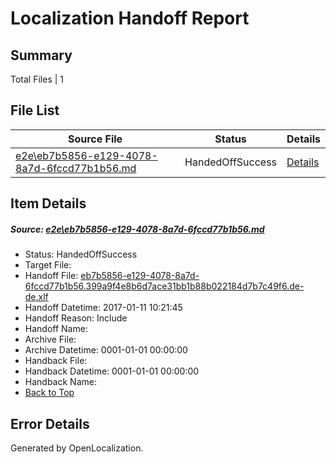 # <a name='report-top'></a> Localization Handoff Report

## Summary
 Total Files | 1

## File List
 Source File | Status | Details 
 ----------- | ------ | ------- 
 [e2e\eb7b5856-e129-4078-8a7d-6fccd77b1b56.md](https://github.com/OpenLocalizationTestOrg/ol-test0/blob/298deb8de2bef27222850284f41ec61fd719f5ef/e2e/eb7b5856-e129-4078-8a7d-6fccd77b1b56.md) | HandedOffSuccess | [Details](#84ef9ffdc34c34cd862c914c976de047024b511e5)

## Item Details
##### <a name='84ef9ffdc34c34cd862c914c976de047024b511e5'></a> Source: [e2e\eb7b5856-e129-4078-8a7d-6fccd77b1b56.md](https://github.com/OpenLocalizationTestOrg/ol-test0/blob/298deb8de2bef27222850284f41ec61fd719f5ef/e2e/eb7b5856-e129-4078-8a7d-6fccd77b1b56.md)
* Status: HandedOffSuccess
* Target File: 
* Handoff File: [eb7b5856-e129-4078-8a7d-6fccd77b1b56.399a9f4e8b6d7ace31bb1b88b022184d7b7c49f6.de-de.xlf](https://github.com/OpenLocalizationTestOrg/ol-test0-handoff/blob/7a632ea7bb57362da7de2e49e6f29b130730be37/ol-handoff/OpenLocalizationTestOrg/ol-test0-dede/shujia/ht/eb7b5856-e129-4078-8a7d-6fccd77b1b56.399a9f4e8b6d7ace31bb1b88b022184d7b7c49f6.de-de.xlf)
* Handoff Datetime: 2017-01-11 10:21:45
* Handoff Reason: Include
* Handoff Name: 
* Archive File: 
* Archive Datetime: 0001-01-01 00:00:00
* Handback File: 
* Handback Datetime: 0001-01-01 00:00:00
* Handback Name: 
* [Back to Top](#report-top)


## Error Details

Generated by OpenLocalization.
